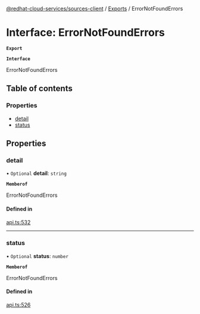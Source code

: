 [@redhat-cloud-services/sources-client](../README.md) / [Exports](../modules.md) / ErrorNotFoundErrors

# Interface: ErrorNotFoundErrors

**`Export`**

**`Interface`**

ErrorNotFoundErrors

## Table of contents

### Properties

- [detail](ErrorNotFoundErrors.md#detail)
- [status](ErrorNotFoundErrors.md#status)

## Properties

### detail

• `Optional` **detail**: `string`

**`Memberof`**

ErrorNotFoundErrors

#### Defined in

[api.ts:532](https://github.com/mkholjuraev/javascript-clients/blob/master/packages/sources/api.ts#L532)

___

### status

• `Optional` **status**: `number`

**`Memberof`**

ErrorNotFoundErrors

#### Defined in

[api.ts:526](https://github.com/mkholjuraev/javascript-clients/blob/master/packages/sources/api.ts#L526)
